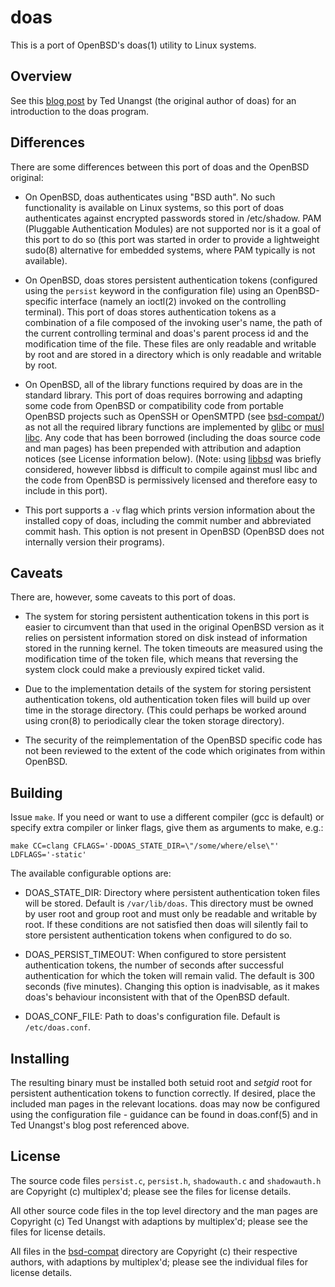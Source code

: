 # doas

This is a port of OpenBSD's doas(1) utility to Linux systems.

## Overview

See this [blog post](http://www.tedunangst.com/flak/post/doas-mastery) by Ted Unangst
(the original author of doas) for an introduction to the doas program.

## Differences

There are some differences between this port of doas and the OpenBSD original:

 - On OpenBSD, doas authenticates using "BSD auth". No such functionality is
   available on Linux systems, so this port of doas authenticates against encrypted
   passwords stored in /etc/shadow. PAM (Pluggable Authentication Modules) are not
   supported nor is it a goal of this port to do so (this port was started in order
   to provide a lightweight sudo(8) alternative for embedded systems, where PAM
   typically is not available).
   
 - On OpenBSD, doas stores persistent authentication tokens (configured using the
   `persist` keyword in the configuration file) using an OpenBSD-specific interface
   (namely an ioctl(2) invoked on the controlling terminal). This port of doas stores
   authentication tokens as a combination of a file composed of the invoking user's
   name, the path of the current controlling terminal and doas's parent process id
   and the modification time of the file. These files are only readable and writable
   by root and are stored in a directory which is only readable and writable by root.
   
 - On OpenBSD, all of the library functions required by doas are in the standard
   library. This port of doas requires borrowing and adapting some code from OpenBSD
   or compatibility code from portable OpenBSD projects such as OpenSSH or OpenSMTPD
   (see [bsd-compat/](bsd-compat)) as not all the required library functions are
   implemented by [glibc](https://www.gnu.org/software/libc/)
   or [musl libc](https://www.musl-libc.org/). Any code that has been borrowed
   (including the doas source code and man pages) has been prepended with attribution
   and adaption notices (see License information below). (Note:
   using [libbsd](libbsd.freedesktop.org) was briefly considered, however libbsd is
   difficult to compile against musl libc and the code from OpenBSD is permissively
   licensed and therefore easy to include in this port).

 - This port supports a `-v` flag which prints version information about the
   installed copy of doas, including the commit number and abbreviated commit
   hash. This option is not present in OpenBSD (OpenBSD does not internally version
   their programs).

## Caveats

There are, however, some caveats to this port of doas.

 - The system for storing persistent authentication tokens in this port is easier to
   circumvent than that used in the original OpenBSD version as it relies on
   persistent information stored on disk instead of information stored in the running
   kernel. The token timeouts are measured using the modification time of the token
   file, which means that reversing the system clock could make a previously expired
   ticket valid.
   
 - Due to the implementation details of the system for storing persistent
   authentication tokens, old authentication token files will build up over time in
   the storage directory. (This could perhaps be worked around using cron(8) to
   periodically clear the token storage directory).
   
 - The security of the reimplementation of the OpenBSD specific code has not been
   reviewed to the extent of the code which originates from within OpenBSD.

## Building

Issue `make`. If you need or want to use a different compiler (gcc is default) or
specify extra compiler or linker flags, give them as arguments to make, e.g.:

```
make CC=clang CFLAGS='-DDOAS_STATE_DIR=\"/some/where/else\"' LDFLAGS='-static'
```

The available configurable options are:

 - DOAS\_STATE\_DIR: Directory where persistent authentication token files will be
   stored. Default is `/var/lib/doas`. This directory must be owned by user root and
   group root and must only be readable and writable by root. If these conditions are
   not satisfied then doas will silently fail to store persistent authentication
   tokens when configured to do so.

 - DOAS\_PERSIST\_TIMEOUT: When configured to store persistent authentication tokens,
   the number of seconds after successful authentication for which the token will
   remain valid. The default is 300 seconds (five minutes). Changing this option is
   inadvisable, as it makes doas's behaviour inconsistent with that of the OpenBSD
   default.

 - DOAS\_CONF\_FILE: Path to doas's configuration file. Default is `/etc/doas.conf`.

## Installing

The resulting binary must be installed both setuid root and *setgid* root for
persistent authentication tokens to function correctly. If desired, place the
included man pages in the relevant locations. doas may now be configured using the
configuration file - guidance can be found in doas.conf(5) and in Ted Unangst's blog
post referenced above.

## License

The source code files `persist.c`, `persist.h`, `shadowauth.c` and `shadowauth.h` are
Copyright (c) multiplex'd; please see the files for license details.

All other source code files in the top level directory and the man pages are
Copyright (c) Ted Unangst with adaptions by multiplex'd; please see the files for
license details.

All files in the [bsd-compat](bsd-compat) directory are Copyright (c) their
respective authors, with adaptions by multiplex'd; please see the individual files
for license details.


